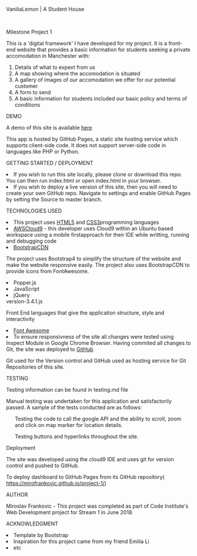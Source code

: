 VaniliaLemon | A Student House 


<br />


Milestone Project 1

This is a 'digital framework' I have developed for my project. It is a front-end website that provides a basic information for students seeking a private accomodation in Manchester with:

1. Details of what to expext from us
2. A map showing where the accomodation is situated
3. A gallery of images of our accomodation we offer for our potential customer
4. A form to send
5. A basic information for students included our basic policy and terms of conditions

DEMO <br />

A demo of this site is available <a href="https://mirofrankovic.github.io/project-1/">here</a>

This app is hosted by GitHub Pages, a static site hosting service which supports client-side code. It does not support server-side code in languages like PHP or Python.

GETTING STARTED / DEPLOYMENT <br />

<li>If you wish to run this site locally, please clone or download this repo. You can then run index.html or open index.html in your browser.</li>
<li>If you wish to deploy a live version of this site, then you will need to create your own GitHub repo. Navigate to settings and enable GitHub Pages by setting the Source to master branch.

TECHNOLOGIES USED <br />

<li>This project uses <a href="https://developer.mozilla.org/en-US/docs/Web/Guide/HTML/HTML5">HTML5</a> and <a href="https://www.w3.org/Style/CSS/">CSS3</a>programming languages</li>

<li><a href="https://aws.amazon.com/cloud9/">AWSCloud9</a> - this developer uses Cloud9 within an Ubuntu based workspace using a mobile firstapproach for their IDE while writting, running and debugging code</li>

<li><a href="https://www.bootstrapcdn.com/">BootstrapCDN</a></li>

The project uses Bootstrap4 to simplify the structure of the website and make the website responsive easily. The project also uses BootstrapCDN to provide icons from FontAwesome.

<li><a href="https://popper.js.org/"></a>Popper.js</li>



<li><a href="https://www.javascript.com/"></a>JavaScript</li>



<li><a href="https://jquery.com/"></a>jQuery</li>version-3.4.1.js 

Front End languages that give the application structure, style and interactivity

<li><a href="https://fontawesome.com/">Font Awesome</a></li>

<li>To ensure responsivness of the site all changes were tested using Inspect Module in Google Chrome Browser. Having commited all changes to Git, the site was deployed to <a href="https://github.com/">GitHub</a></li>

Git used for the Version control and GitHub used as hosting service for Git Repositories of this site.

TESTING <br />

Testing information can be found in testing.md file

Manual testing was undertaken for this application and satisfactorily passed. A sample of the tests conducted are as follows:

<ul>Testing the code to call the google API and the ability to scroll, zoom and click on map marker for location details. </ul>
<ul>Testing buttons and hyperlinks throughout the site. </ul>

Deployment <br />

The site was developed using the cloud9 IDE and uses git for version control and pushed to GitHub.

To deploy dashboard to GitHub Pages from its GitHub repository( https://mirofrankovic.github.io/project-1/)

AUTHOR <br />

Miroslav Frankovic - This project was completed as part of Code Institute's Web Development project for Stream 1 in June 2018.

ACKNOWLEDGMENT <br />

<li>Template by Bootstrap</li>
<li>Inspiration for this project came from my friend Emilia Li</li>
<li>etc</li>
